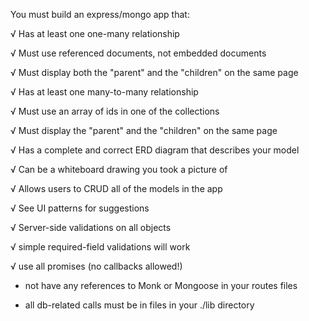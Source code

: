 You must build an express/mongo app that:

√ Has at least one one-many relationship

√ Must use referenced documents, not embedded documents

√ Must display both the "parent" and the "children" on the same page

√ Has at least one many-to-many relationship

√ Must use an array of ids in one of the collections

√ Must display the "parent" and the "children" on the same page

√ Has a complete and correct ERD diagram that describes your model

√ Can be a whiteboard drawing you took a picture of

√ Allows users to CRUD all of the models in the app

√ See UI patterns for suggestions

√ Server-side validations on all objects

√ simple required-field validations will work

√ use all promises (no callbacks allowed!)

- not have any references to Monk or Mongoose in your routes files

 - all db-related calls must be in files in your ./lib directory

